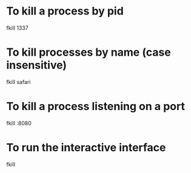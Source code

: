 # To kill a process by pid

fkill 1337

# To kill processes by name (case insensitive)

fkill safari

# To kill a process listening on a port

fkill :8080

# To run the interactive interface

fkill
